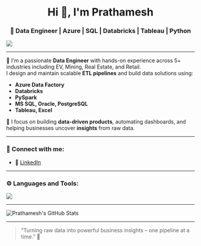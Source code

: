 
<h1 align="center">Hi 👋, I'm Prathamesh</h1>
<h3 align="center">🚀 Data Engineer | Azure | SQL | Databricks | Tableau | Python</h3>

<p>
  <img src="https://skillicons.dev/icons?i=azure,python,sql,postgres,mysql,databricks,tableau,git,linux,powershell,vscode,aws" />
</p>

---

🌟 I'm a passionate **Data Engineer** with hands-on experience across 5+ industries including EV, Mining, Real Estate, and Retail.  
I design and maintain scalable **ETL pipelines** and build data solutions using:

- **Azure Data Factory**
- **Databricks**
- **PySpark**
- **MS SQL, Oracle, PostgreSQL**
- **Tableau, Excel**

🧠 I focus on building **data-driven products**, automating dashboards, and helping businesses uncover **insights** from raw data.


---

### 🔗 Connect with me:
- 🔹 [LinkedIn](https://www.linkedin.com/in/prathamesh-dataengineer/)

---

### ⚙️ Languages and Tools:
<p>
  <img src="https://skillicons.dev/icons?i=azure,python,sql,postgres,mysql,databricks,tableau,git,Apache airflow,vscode" />
</p>

---

![Prathamesh's GitHub Stats](https://github-readme-stats.vercel.app/api?username=yourgithubusername&show_icons=true&theme=radical)

---

> “Turning raw data into powerful business insights – one pipeline at a time.” 🚀
